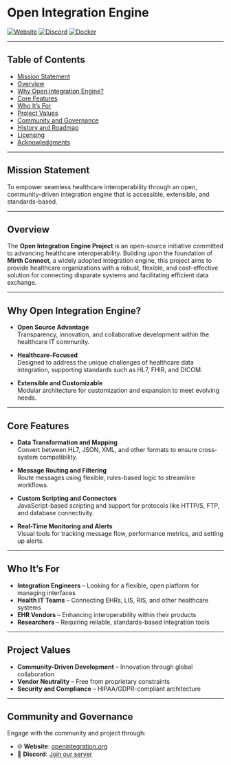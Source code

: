 # Open Integration Engine

[![Website](https://img.shields.io/badge/website-openintegration.org-blue)](https://openintegration.org)
[![Discord](https://img.shields.io/discord/1358522097667936328?label=Join%20our%20Discord&logo=discord&style=flat)](https://discord.gg/rMg5RS9SZa)
[![Docker](https://img.shields.io/badge/docker-openintegrationengine-blue?logo=docker&style=flat)](https://hub.docker.com/u/openintegrationengine)

---

## Table of Contents

- [Mission Statement](#mission-statement)
- [Overview](#overview)
- [Why Open Integration Engine?](#why-open-integration-engine)
- [Core Features](#core-features)
- [Who It’s For](#who-its-for)
- [Project Values](#project-values)
- [Community and Governance](#community-and-governance)
- [History and Roadmap](#history-and-roadmap)
- [Licensing](#licensing)
- [Acknowledgments](#acknowledgments)

---

## Mission Statement

To empower seamless healthcare interoperability through an open, community-driven integration engine that is accessible, extensible, and standards-based.

---

## Overview

The **Open Integration Engine Project** is an open-source initiative committed to advancing healthcare interoperability. Building upon the foundation of **Mirth Connect**, a widely adopted integration engine, this project aims to provide healthcare organizations with a robust, flexible, and cost-effective solution for connecting disparate systems and facilitating efficient data exchange.

---

## Why Open Integration Engine?

- **Open Source Advantage**  
  Transparency, innovation, and collaborative development within the healthcare IT community.

- **Healthcare-Focused**  
  Designed to address the unique challenges of healthcare data integration, supporting standards such as HL7, FHIR, and DICOM.

- **Extensible and Customizable**  
  Modular architecture for customization and expansion to meet evolving needs.

---

## Core Features

- **Data Transformation and Mapping**  
  Convert between HL7, JSON, XML, and other formats to ensure cross-system compatibility.

- **Message Routing and Filtering**  
  Route messages using flexible, rules-based logic to streamline workflows.

- **Custom Scripting and Connectors**  
  JavaScript-based scripting and support for protocols like HTTP/S, FTP, and database connectivity.

- **Real-Time Monitoring and Alerts**  
  Visual tools for tracking message flow, performance metrics, and setting up alerts.

---

## Who It’s For

- **Integration Engineers** – Looking for a flexible, open platform for managing interfaces  
- **Health IT Teams** – Connecting EHRs, LIS, RIS, and other healthcare systems  
- **EHR Vendors** – Enhancing interoperability within their products  
- **Researchers** – Requiring reliable, standards-based integration tools

---

## Project Values

- **Community-Driven Development** – Innovation through global collaboration  
- **Vendor Neutrality** – Free from proprietary constraints  
- **Security and Compliance** – HIPAA/GDPR-compliant architecture

---

## Community and Governance

Engage with the community and project through:

- 🌐 **Website**: [openintegration.org](https://openintegration.org)  
- 💬 **Discord**: [Join our server](https://discord.gg/rMg5RS9SZa)  
